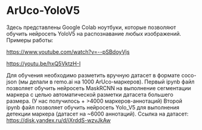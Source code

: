 # ArUco-YoloV5
Здесь представлены Google Colab ноутбуки, которые позволяют обучить нейросеть YoloV5 на распознавание любых изображений. Примеры работы:

https://www.youtube.com/watch?v=--pSBdoyVjs

https://youtu.be/hxQ5VktzH-I

Для обучения необходимо разметить вручную датасет в формате coco-json (мы делали в remo.ai на 1000 ArUco-маркеров).
Первый ipynb файл позволяет обучить нейросеть MaskRCNN на выполнение сегментации маркера с целью автоматической разметки датасета большего размера. (У нас получилось + >4000 маркеров-аннотаций)
Второй ipynb файл позволяет обучить нейросеть Yolo_V5 для выполнения детекции маркера (датасет на ~6000 аннотаций).
Ссылка на датасет:
https://disk.yandex.ru/d/iXrddS-wzvJkAw 

